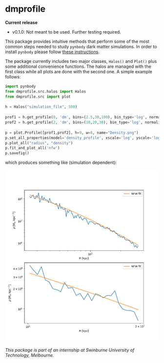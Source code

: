 # dmprofile

**Current release**

* v0.1.0: Not meant to be used. Further testing required.



This package provides intuitive methods that perform some of the most common steps needed to study `pynbody` dark matter simulations. In order to install `pynbody` please follow [these instructions](https://pynbody.github.io/pynbody/installation.html).

The package currently includes two major classes, `Halos()` and `Plot()` plus some additional convenience functions. The halos are managed with the first class while all plots are done with the second one. A simple example follows:

 
```python
import pynbody
from dmprofile.src.halos import Halos
from dmprofile.src import plot

h = Halos("simulation_file", 500)

prof1 = h.get_profile(0, 'dm', bins=(2.5,30,100), bin_type='log', normalize=False)
prof2 = h.get_profile(2, 'dm', bins=(10,20,30), bin_type='log', normalize=False)

p = plot.Profile([prof1,prof2], h=9, w=8, name="Density.png")
p.set_all_properties(model='density_profile', xscale='log', yscale='log')
p.plot_all("radius", "density")
p.fit_and_plot_all('nfw')                                                                                     
p.savefig()
```
which produces something like (simulation dependent):

[Density]: https://github.com/b-fontana/DarkMatter/blob/master/figs/test.png
![Density][Density]
 
*This package is part of an internship at Swinburne University of Technology, Melbourne.*
